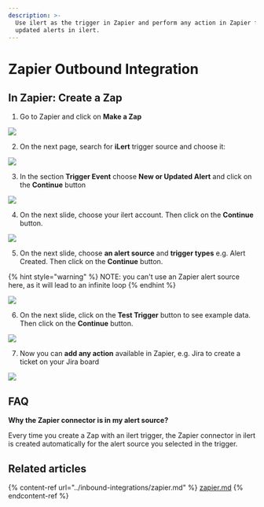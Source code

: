 ```yaml
---
description: >-
  Use ilert as the trigger in Zapier and perform any action in Zapier for new or
  updated alerts in ilert.
---
```


# Zapier Outbound Integration

## In Zapier: Create a Zap <a href="#in-ilert" id="in-ilert"></a>

1. Go to Zapier and click on **Make a Zap**

![](../.gitbook/assets/Screenshot_29_10_20__16_22.png)

2. On the next page, search for **iLert** trigger source and choose it:

![](../.gitbook/assets/Edit_a_Step___Zapier.png)

3. In the section **Trigger Event** choose **New or Updated Alert** and click on the **Continue** button

![](<../.gitbook/assets/Edit_a_Step___Zapier (1).png>)

4. On the next slide, choose your ilert account. Then click on the **Continue** button.

![](<../.gitbook/assets/Edit_a_Step___Zapier (2).png>)

5. On the next slide, choose **an alert source** and **trigger types** e.g. Alert Created. Then click on the **Continue** button.

{% hint style="warning" %}
NOTE: you can't use an Zapier alert source here, as it will lead to an infinite loop
{% endhint %}

![](<../.gitbook/assets/Edit_a_Step___Zapier (3).png>)

6. On the next slide, click on the **Test Trigger** button to see example data. Then click on the **Continue** button.

![](<../.gitbook/assets/Edit_a_Step___Zapier (4).png>)

7. Now you can **add any action** available in Zapier, e.g. Jira to create a ticket on your Jira board

![](../.gitbook/assets/Edit_Step___Zapier.png)

## FAQ <a href="#faq" id="faq"></a>

**Why the Zapier connector is in my alert source?**

Every time you create a Zap with an ilert trigger, the Zapier connector in ilert is created automatically for the alert source you selected in the trigger.

## Related articles

{% content-ref url="../inbound-integrations/zapier.md" %}
[zapier.md](../inbound-integrations/zapier.md)
{% endcontent-ref %}
